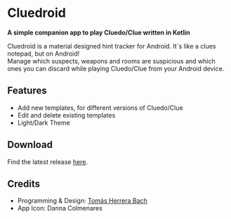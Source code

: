 # Cluedroid
 
**A simple companion app to play Cluedo/Clue written in Kotlin**

Cluedroid is a material designed hint tracker for Android. It´s like a clues notepad, but on Android!  
Manage which suspects, weapons and rooms are suspicious and which ones you can discard while playing Cluedo/Clue from your Android device.

## Features
- Add new templates, for different versions of Cluedo/Clue
- Edit and delete existing templates
- Light/Dark Theme

## Download
Find the latest release [here](https://github.com/TomasHBach/Cluedroid/releases/latest).

## Credits
- Programming & Design: [Tomás Herrera Bach](https://github.com/TomasHBach)
- App Icon: Danna Colmenares

